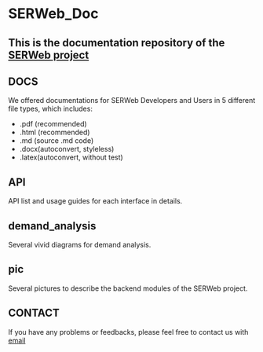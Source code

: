 # SERWeb_Doc
This is the documentation repository of the [SERWeb project](https://github.com/ZexuanTHU/SERWeb)
---
## DOCS
We offered documentations for SERWeb Developers and Users in 5 different file types, which includes:
- .pdf (recommended)
- .html (recommended)
- .md (source .md code)
- .docx(autoconvert, styleless)
- .latex(autoconvert, without test)

## API
API list and usage guides for each interface in details.

## demand_analysis
Several vivid diagrams for demand analysis.

## pic
Several pictures to describe the backend modules of the SERWeb project.

## CONTACT
If you have any problems or feedbacks, please feel free to contact us with [email](thugroupchat@gmail.com)
